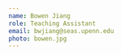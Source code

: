 ```yaml
---
name: Bowen Jiang
role: Teaching Assistant
email: bwjiang@seas.upenn.edu
photo: bowen.jpg
---
```


